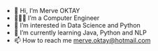 - 👋 Hi, I’m Merve OKTAY
- 👩🏻‍🎓 I’m a Computer Engineer
- 👀 I’m interested in Data Science and Python
- 🌱 I’m currently learning Java, Python and NLP
- 📫 How to reach me merve.oktay@hotmail.com

<br />

[vsCode]: https://code.visualstudio.com/
[git]: https://git-scm.com/
[github]: https://github.com/merveoktay
[python]: https://www.python.org/

<br />
